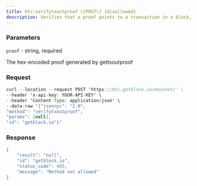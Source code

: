 ```yaml
---
title: btc:verifytxoutproof \[POST\] {disallowed}
description: Verifies that a proof points to a transaction in a block, returning thetransaction it commits to and throwing an RPC error if the block is notin our best chain
---
```


### Parameters


`proof` - string, required

The hex-encoded proof generated by gettxoutproof

### Request

``` java
curl --location --request POST 'https://btc.getblock.io/mainnet/' \
--header 'x-api-key: YOUR-API-KEY' \
--header 'Content-Type: application/json' \
--data-raw '{"jsonrpc": "2.0",
"method": "verifytxoutproof",
"params": [null],
"id": "getblock.io"}'
```

###  Response

``` java
{
    "result": "null",
    "id": "getblock.io",
    "status_code": 405,
    "message": "Method not allowed"
}
```

